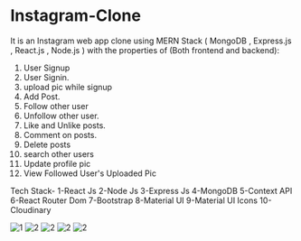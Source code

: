 

# Instagram-Clone
 It is an Instagram web app clone using MERN Stack ( MongoDB , Express.js , React.js , Node.js ) with the properties of (Both frontend and backend):
1. User Signup 
2. User Signin.
3. upload pic while signup
4. Add Post.
5. Follow other user
6.  Unfollow other user.
7. Like and Unlike posts.
8. Comment on posts.
9. Delete posts
10. search other users
11. Update profile pic
12. View Followed User's Uploaded Pic


Tech Stack-
  1-React Js
  2-Node Js
  3-Express Js
  4-MongoDB
  5-Context API
  6-React Router Dom
  7-Bootstrap
  8-Material UI
  9-Material UI Icons
  10-Cloudinary


![1](https://user-images.githubusercontent.com/71556166/130322704-78f764ac-5167-491b-b62d-c4a757660f2f.png)
![2](https://user-images.githubusercontent.com/71556166/130322738-780afcb9-60de-4561-9486-b0e912b81dd8.png)
![2](https://user-images.githubusercontent.com/71556166/130322850-652447a0-2649-421b-b57e-886fe837f1d5.png)
![2](https://user-images.githubusercontent.com/71556166/130322919-fc7cffc9-cb32-4d05-978e-9334c4390b15.png)
![2](https://user-images.githubusercontent.com/71556166/130322971-cab62d3c-e32e-4018-9502-1d86bca8f032.png)



